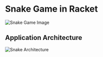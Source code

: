 # Snake Game in Racket 
![Snake Game Image](https://i.ibb.co/Zd1L72J/Captura-de-pantalla-de-2020-07-27-13-02-36.png)
## Application Architecture
![Snake Architecture](https://i.ibb.co/GV0rjdZ/Captura-de-pantalla-de-2020-07-27-13-16-01.png)
